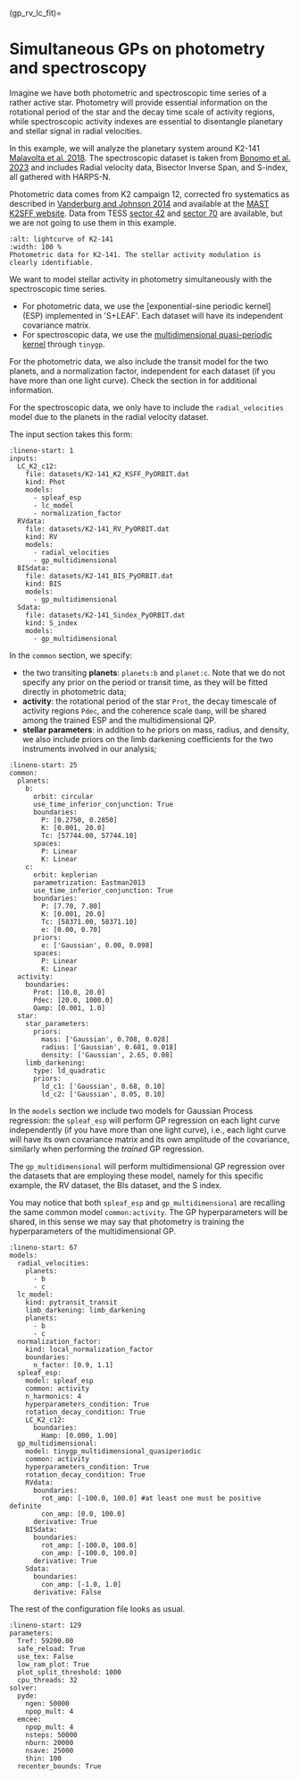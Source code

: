 (gp_rv_lc_fit)=

# Simultaneous GPs on photometry and spectroscopy

Imagine we have both photometric and spectroscopic time series of a rather active star. Photometry will provide essential information on the rotational period of the star and the decay time scale of activity regions, while spectroscopic activity indexes are essential to disentangle planetary and stellar signal in radial velocities.

In this example, we will analyze the planetary system around K2-141 [Malavolta et al. 2018](https://ui.adsabs.harvard.edu/abs/2018AJ....155..107M/abstract). The spectroscopic dataset is taken from [Bonomo et al. 2023](https://ui.adsabs.harvard.edu/abs/2023A%26A...677A..33B/abstract) and includes Radial velocity data, Bisector Inverse Span, and S-index, all gathered with HARPS-N.

Photometric data comes from K2 campaign 12, corrected fro systematics as described in [Vanderburg and Johnson 2014](https://ui.adsabs.harvard.edu/abs/2014PASP..126..948V/abstract) and available at the [MAST K2SFF website](https://archive.stsci.edu/hlsp/k2sff). Data from TESS [sector 42](https://tess.mit.edu/observations/sector-42/) and [sector 70](https://tess.mit.edu/observations/sector-70/) are available, but we are not going to use them in this example.

```{figure} plots/K2-141_lightcurves.png
:alt: lightcurve of K2-141
:width: 100 %
Photometric data for K2-141. The stellar activity modulation is clearly identifiable.
```

We want to model stellar activity in photometry simultaneously with the spectroscopic time series.

- For photometric data, we use the [exponential-sine periodic kernel] (ESP) implemented in 'S+LEAF'. Each dataset will have its independent covariance matrix.
- For spectroscopic data, we use the [multidimensional quasi-periodic kernel](../multidimensional_gps/md_quasiperiodic.md)
 through `tinygp`.

For the photometric data, we also include the transit model for the two planets, and a normalization factor, independent for each dataset (if you have more than one light curve). Check the [](#lightcurve_fit) section in [](#quickstart) for additional information.

For the spectroscopic data, we only have to include the `radial_velocities` model due to the planets in the radial velocity dataset.

The input section takes this form:

```{code-block} yaml
:lineno-start: 1
inputs:
  LC_K2_c12:
    file: datasets/K2-141_K2_KSFF_PyORBIT.dat
    kind: Phot
    models:
      - spleaf_esp
      - lc_model
      - normalization_factor
  RVdata:
    file: datasets/K2-141_RV_PyORBIT.dat
    kind: RV
    models:
      - radial_velocities
      - gp_multidimensional
  BISdata:
    file: datasets/K2-141_BIS_PyORBIT.dat
    kind: BIS
    models:
      - gp_multidimensional
  Sdata:
    file: datasets/K2-141_Sindex_PyORBIT.dat
    kind: S_index
    models:
      - gp_multidimensional
```

In the `common` section, we specify:
- the two transiting **planets**:  `planets:b` and `planet:c`. Note that we do not specify any prior on the period or transit time, as they will be fitted directly in photometric data;
- **activity**: the rotational period of the star `Prot`, the decay timescale of activity regions `Pdec`, and the coherence scale `Oamp`, will be shared among the trained ESP and the multidimensional QP.
- **stellar parameters**: in addition to he priors on mass, radius, and density, we also include priors on the limb darkening coefficients for the two instruments involved in our analysis;


```{code-block} yaml
:lineno-start: 25
common:
  planets:
    b:
      orbit: circular
      use_time_inferior_conjunction: True
      boundaries:
        P: [0.2750, 0.2850]
        K: [0.001, 20.0]
        Tc: [57744.00, 57744.10]
      spaces:
        P: Linear
        K: Linear
    c:
      orbit: keplerian
      parametrization: Eastman2013
      use_time_inferior_conjunction: True
      boundaries:
        P: [7.70, 7.80]
        K: [0.001, 20.0]
        Tc: [58371.00, 58371.10]
        e: [0.00, 0.70]
      priors:
        e: ['Gaussian', 0.00, 0.098]
      spaces:
        P: Linear
        K: Linear
  activity:
    boundaries:
      Prot: [10.0, 20.0]
      Pdec: [20.0, 1000.0]
      Oamp: [0.001, 1.0]
  star:
    star_parameters:
      priors:
        mass: ['Gaussian', 0.708, 0.028]
        radius: ['Gaussian', 0.681, 0.018]
        density: ['Gaussian', 2.65, 0.08]
    limb_darkening:
      type: ld_quadratic
      priors:
        ld_c1: ['Gaussian', 0.68, 0.10]
        ld_c2: ['Gaussian', 0.05, 0.10]
```

In the `models` section we include two models for Gaussian Process regression: the `spleaf_esp` will perform GP regression on each light curve independently (if you have more than one light curve), i.e., each light curve will have its own covariance matrix and its own amplitude of the covariance, similarly when performing the *trained* GP regression.

The `gp_multidimensional` will perform multidimensional GP regression over the datasets that are employing these model, namely for this specific example, the RV dataset, the BIs dataset, and the S index.

You may notice that both `spleaf_esp` and `gp_multidimensional` are recalling the same common model `common:activity`. The GP hyperparameters will be shared, in this sense we may say that photometry is training the hyperparameters of the multidimensional GP.

```{code-block} yaml
:lineno-start: 67
models:
  radial_velocities:
    planets:
      - b
      - c
  lc_model:
    kind: pytransit_transit
    limb_darkening: limb_darkening
    planets:
      - b
      - c
  normalization_factor:
    kind: local_normalization_factor
    boundaries:
      n_factor: [0.9, 1.1]
  spleaf_esp:
    model: spleaf_esp
    common: activity
    n_harmonics: 4
    hyperparameters_condition: True
    rotation_decay_condition: True
    LC_K2_c12:
      boundaries:
        Hamp: [0.000, 1.00]
  gp_multidimensional:
    model: tinygp_multidimensional_quasiperiodic
    common: activity
    hyperparameters_condition: True
    rotation_decay_condition: True
    RVdata:
      boundaries:
        rot_amp: [-100.0, 100.0] #at least one must be positive definite
        con_amp: [0.0, 100.0]
      derivative: True
    BISdata:
      boundaries:
        rot_amp: [-100.0, 100.0]
        con_amp: [-100.0, 100.0]
      derivative: True
    Sdata:
      boundaries:
        con_amp: [-1.0, 1.0]
      derivative: False
```

The rest of the configuration file looks as usual.

```{code-block} yaml
:lineno-start: 129
parameters:
  Tref: 59200.00
  safe_reload: True
  use_tex: False
  low_ram_plot: True
  plot_split_threshold: 1000
  cpu_threads: 32
solver:
  pyde:
    ngen: 50000
    npop_mult: 4
  emcee:
    npop_mult: 4
    nsteps: 50000
    nburn: 20000
    nsave: 25000
    thin: 100
  recenter_bounds: True
```

## 
